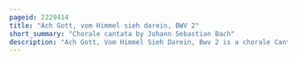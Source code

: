 ```yaml
---
pageid: 2229414
title: "Ach Gott, vom Himmel sieh darein, BWV 2"
short_summary: "Chorale cantata by Johann Sebastian Bach"
description: "Ach Gott, Vom Himmel Sieh Darein, Bwv 2 is a chorale Cantata composed by Johann Sebastian Bach for the second Sunday after Trinity in 1724. It was first performed in Leipzig on June 18th as the second Cantata in his choral Cantata Cycle. The Church Cantata is based on Martin Luther's 1524 Hymn Ach Gott Vom Himmel Sieh darein a Psalm."
---
```

